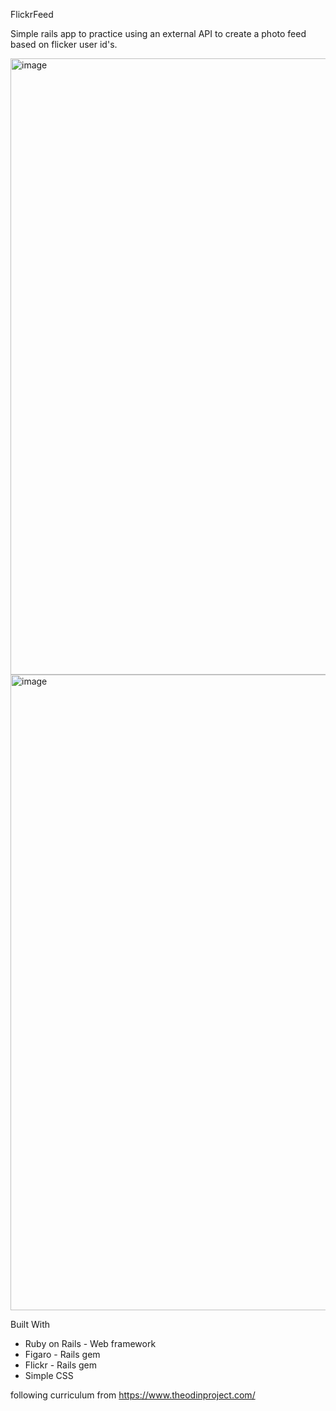 FlickrFeed

Simple rails app to practice using an external API to create a photo feed
based on flicker user id's. 


<img width="986" alt="image" src="https://user-images.githubusercontent.com/97567622/222356865-4dab7b80-c9bf-4d7e-b869-37b5f7d70a2e.png">
<img width="1017" alt="image" src="https://user-images.githubusercontent.com/97567622/222357804-1165f1e7-8d97-4efa-9c52-b2c739e64ba0.png">

Built With
- Ruby on Rails - Web framework
- Figaro - Rails gem
- Flickr - Rails gem
- Simple CSS 

following curriculum from https://www.theodinproject.com/
